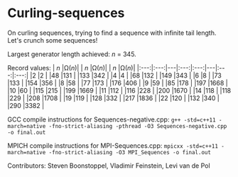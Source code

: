 # Curling-sequences
On curling sequences, trying to find a sequence with infinite tail length. Let's crunch some sequences!

Largest generator length achieved: *n* = 345.

Record values:
| *n* |&Omega;(*n*)| | *n* |&Omega;(*n*)| | *n* |&Omega;(*n*)|
|:---:|:---:|---|:---:|:---:|---|:---:|:---:|
|2    |2    |   |48   |131  |   |133  |342  |
|4    |4    |   |68   |132  |   |149  |343  |
|6    |8    |   |73   |133  |   |154  |356  |
|8    |58   |   |77   |173  |   |176  |406  |
|9    |59   |   |85   |178  |   |197  |1668 |
|10   |60   |   |115  |215  |   |199  |1669 |
|11   |112  |   |116  |228  |   |200  |1670 |
|14   |118  |   |118  |229  |   |208  |1708 |
|19   |119  |   |128  |332  |   |217  |1836 |
|22   |120  |   |132  |340  |   |290  |3382 |

GCC compile instructions for Sequences-negative.cpp:
`g++ -std=c++11 -march=native -fno-strict-aliasing -pthread -O3 Sequences-negative.cpp -o final.out`

MPICH compile instructions for MPI-Sequences.cpp:
`mpicxx -std=c++11 -march=native -fno-strict-aliasing -O3 MPI_Sequences -o final.out`

Contributors: Steven Boonstoppel, Vladimir Feinstein, Levi van de Pol
